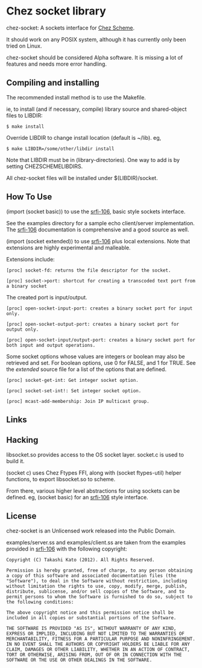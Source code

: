 # Chez socket library

chez-socket: A sockets interface for [Chez Scheme].

It should work on any POSIX system, although it has currently only been tried on Linux.

chez-socket should be considered Alpha software. It is missing a lot of features and needs more error handling.

## Compiling and installing

The recommended install method is to use the Makefile.

ie, to install (and if necessary, compile) library source and shared-object files to LIBDIR:

    $ make install

Override LIBDIR to change install location (default is ~/lib). eg,

    $ make LIBDIR=/some/other/libdir install

Note that LIBDIR must be in (library-directories). One way to add is by setting CHEZSCHEMELIBDIRS.

All chez-socket files will be installed under $(LIBDIR)/socket.

## How To Use

(import (socket basic)) to use the [srfi-106], basic style sockets interface.

See the examples directory for a sample echo client/server implementation. The [srfi-106] documentation is comprehensive and a good source as well.

(import (socket extended)) to use [srfi-106] plus local extensions. Note that extensions are highly experimental and malleable.

Extensions include:

```
[proc] socket-fd: returns the file descriptor for the socket.
```
```
[proc] socket->port: shortcut for creating a transcoded text port from a binary socket
```
The created port is input/output.
```
[proc] open-socket-input-port: creates a binary socket port for input only.
```
```
[proc] open-socket-output-port: creates a binary socket port for output only.
```
```
[proc] open-socket-input/output-port: creates a binary socket port for both input and output operations.
```
Some socket options whose values are integers or boolean may also be retrieved and set. For boolean options, use 0 for FALSE, and 1 for TRUE.
See the *extended* source file for a list of the options that are defined.
```
[proc] socket-get-int: Get integer socket option.
```
```
[proc] socket-set-int!: Set integer socket option.
```
```
[proc] mcast-add-membership: Join IP multicast group.
```

## Links

[Chez Scheme]: https://cisco.github.io/ChezScheme/ "Chez Scheme"
[srfi-106]: https://srfi.schemers.org/srfi-106/srfi-106.html "srfi-106"

## Hacking

libsocket.so provides access to the OS socket layer. socket.c is used to build it.

(socket c) uses Chez Ftypes FFI, along with (socket ftypes-util) helper functions, to export libsocket.so to scheme.

From there, various higher level abstractions for using sockets can be defined. eg, (socket basic) for an [srfi-106] style interface.

## License

chez-socket is an Unlicensed work released into the Public Domain.

examples/server.ss and examples/client.ss are taken from the examples provided in [srfi-106] with the following copyright:

	Copyright (C) Takashi Kato (2012). All Rights Reserved.

	Permission is hereby granted, free of charge, to any person obtaining a copy of this software and associated documentation files (the "Software"), to deal in the Software without restriction, including without limitation the rights to use, copy, modify, merge, publish, distribute, sublicense, and/or sell copies of the Software, and to permit persons to whom the Software is furnished to do so, subject to the following conditions:

	The above copyright notice and this permission notice shall be included in all copies or substantial portions of the Software.

	THE SOFTWARE IS PROVIDED "AS IS", WITHOUT WARRANTY OF ANY KIND, EXPRESS OR IMPLIED, INCLUDING BUT NOT LIMITED TO THE WARRANTIES OF MERCHANTABILITY, FITNESS FOR A PARTICULAR PURPOSE AND NONINFRINGEMENT. IN NO EVENT SHALL THE AUTHORS OR COPYRIGHT HOLDERS BE LIABLE FOR ANY CLAIM, DAMAGES OR OTHER LIABILITY, WHETHER IN AN ACTION OF CONTRACT, TORT OR OTHERWISE, ARISING FROM, OUT OF OR IN CONNECTION WITH THE SOFTWARE OR THE USE OR OTHER DEALINGS IN THE SOFTWARE.

